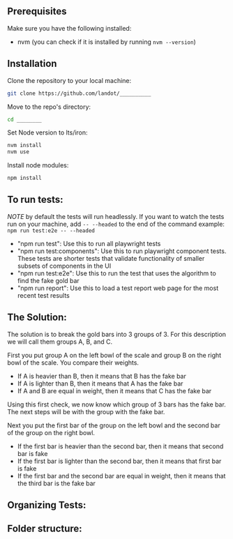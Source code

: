 
## Prerequisites

Make sure you have the following installed:
- nvm (you can check if it is installed by running `nvm --version`)

## Installation

Clone the repository to your local machine:
```bash
git clone https://github.com/landot/__________
```
Move to the repo's directory:
```bash
cd ________
```

Set Node version to lts/iron:
```bash
nvm install 
nvm use
```

Install node modules:
```bash
npm install
```


## To run tests:

*NOTE* by default the tests will run headlessly. If you want to watch the tests run on your machine, add `-- --headed` to the end of the command
example: `npm run test:e2e -- --headed`

- "npm run test": Use this to run all playwright tests
- "npm run test:components": Use this to run playwright component tests. These tests are shorter tests that validate functionality of smaller subsets of components in the UI
- "npm run test:e2e": Use this to run the test that uses the algorithm to find the fake gold bar
- "npm run report": Use this to load a test report web page for the most recent test results

## The Solution:
The solution is to break the gold bars into 3 groups of 3. For this description we will call them groups A, B, and C.

First you put group A on the left bowl of the scale and group B on the right bowl of the scale. You compare their weights. 
- If A is heavier than B, then it means that B has the fake bar
- If A is lighter than B, then it means that A has the fake bar
- If A and B are equal in weight, then it means that C has the fake bar

Using this first check, we now know which group of 3 bars has the fake bar.
The next steps will be with the group with the fake bar.

Next you put the first bar of the group on the left bowl and the second bar of the group on the right bowl.
- If the first bar is heavier than the second bar, then it means that second bar is fake
- If the first bar is lighter than the second bar, then it means that first bar is fake
- If the first bar and the second bar are equal in weight, then it means that the third bar is the fake bar


## Organizing Tests:

## Folder structure: